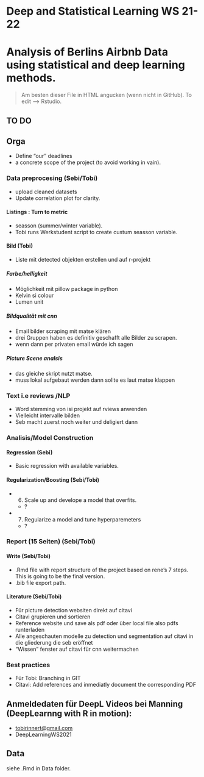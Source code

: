 Deep and Statistical Learning WS 21-22
================

# Analysis of Berlins Airbnb Data using statistical and deep learning methods.

> Am besten dieser File in HTML angucken (wenn nicht in GitHub). To edit
> –&gt; Rstudio.

## TO DO

## Orga

-   Define “our” deadlines
-   a concrete scope of the project (to avoid working in vain).

### Data preprocesing (Sebi/Tobi)

-   upload cleaned datasets
-   Update correlation plot for clarity.

#### Listings : Turn to metric

-   seasson (summer/winter variable).
-   Tobi runs Werkstudent script to create custum seasson variable.

#### Bild (Tobi)

-   Liste mit detected objekten erstellen und auf r-projekt

##### Farbe/helligkeit

-   Möglichkeit mit pillow package in python
-   Kelvin si colour
-   Lumen unit

##### Bildqualität mit cnn

-   Email bilder scraping mit matse klären
-   drei Gruppen haben es definitiv geschafft alle Bilder zu scrapen.
-   wenn dann per privaten email würde ich sagen

##### Picture Scene analsis

-   das gleiche skript nutzt matse.
-   muss lokal aufgebaut werden dann sollte es laut matse klappen

### Text i.e reviews /NLP

-   Word stemming von isi projekt auf rviews anwenden
-   Vielleicht intervalle bilden
-   Seb macht zuerst noch weiter und deligiert dann

### Analisis/Model Construction

#### Regression (Sebi)

-   Basic regression with available variables.

#### Regularization/Boosting (Sebi/Tobi)

-   6.  Scale up and develope a model that overfits.

    -   ?

-   7.  Regularize a model and tune hyperparemeters

    -   ?

### Report (15 Seiten) (Sebi/Tobi)

#### Write (Sebi/Tobi)

-   .Rmd file with report structure of the project based on rene’s 7
    steps. This is going to be the final version.
-   .bib file export path.

#### Literature (Sebi/Tobi)

-   Für picture detection websiten direkt auf citavi
-   Citavi grupieren und sortieren
-   Reference website und save als pdf oder über local file also pdfs
    runterladen
-   Alle angeschauten modelle zu detection und segmentation auf citavi
    in die gliederung die seb eröffnet
-   “Wissen” fenster auf citavi für cnn weitermachen

### Best practices

-   Für Tobi: Branching in GIT
-   Citavi: Add references and inmediatly document the corresponding PDF

## Anmeldedaten für DeepL Videos bei Manning (DeepLearnng with R in motion):

-   <tobirinnert@gmail.com>
-   DeepLearningWS2021

## Data

siehe .Rmd in Data folder.
